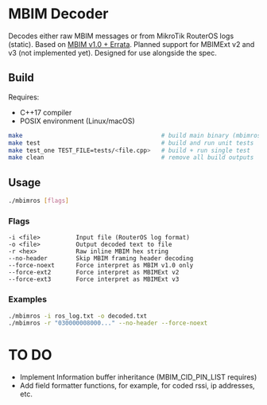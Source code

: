 # MBIM Decoder

Decodes either raw MBIM messages or from MikroTik RouterOS logs (static). Based on [MBIM v1.0 + Errata](https://www.usb.org/document-library/mobile-broadband-interface-model-v10-errata-1-and-adopters-agreement). Planned support for MBIMExt v2 and v3 (not implemented yet). Designed for use alongside the spec.

## Build

Requires:
- C++17 compiler
- POSIX environment (Linux/macOS)

```bash
make                                       # build main binary (mbimros)
make test                                  # build and run unit tests
make test_one TEST_FILE=tests/<file.cpp>   # build + run single test
make clean                                 # remove all build outputs
```

## Usage

```bash
./mbimros [flags]
```

### Flags

```
-i <file>          Input file (RouterOS log format)
-o <file>          Output decoded text to file
-r <hex>           Raw inline MBIM hex string
--no-header        Skip MBIM framing header decoding
--force-noext      Force interpret as MBIM v1.0 only
--force-ext2       Force interpret as MBIMExt v2
--force-ext3       Force interpret as MBIMExt v3
```

### Examples

```bash
./mbimros -i ros_log.txt -o decoded.txt
./mbimros -r "030000008000..." --no-header --force-noext
```


# TO DO
- Implement Information buffer inheritance (MBIM_CID_PIN_LIST requires)
- Add field formatter functions, for example, for coded rssi, ip addresses, etc.
